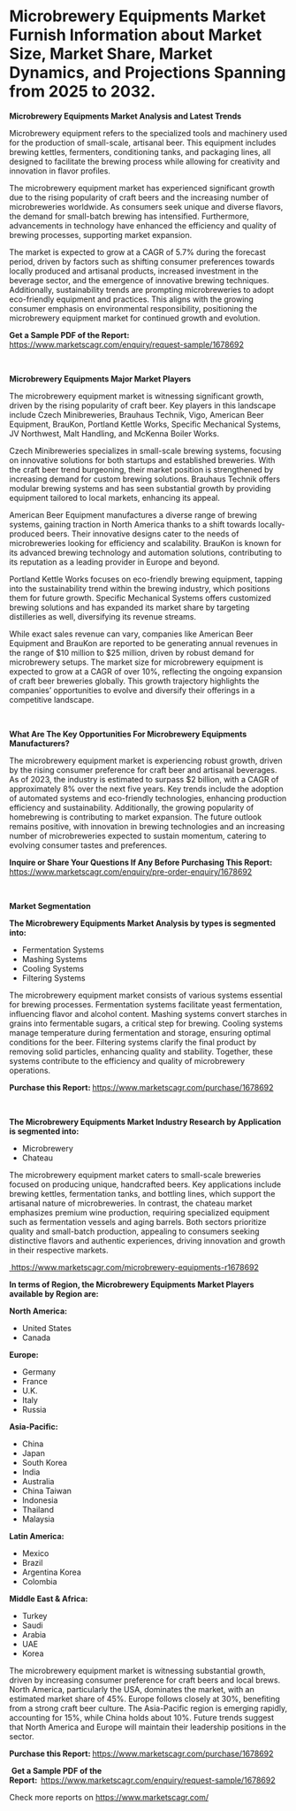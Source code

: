 <p><h1>Microbrewery Equipments Market Furnish Information about Market Size, Market Share, Market Dynamics, and Projections Spanning from 2025 to 2032.</h1></p><p><strong>Microbrewery Equipments Market Analysis and Latest Trends</strong></p>
<p><p>Microbrewery equipment refers to the specialized tools and machinery used for the production of small-scale, artisanal beer. This equipment includes brewing kettles, fermenters, conditioning tanks, and packaging lines, all designed to facilitate the brewing process while allowing for creativity and innovation in flavor profiles. </p><p>The microbrewery equipment market has experienced significant growth due to the rising popularity of craft beers and the increasing number of microbreweries worldwide. As consumers seek unique and diverse flavors, the demand for small-batch brewing has intensified. Furthermore, advancements in technology have enhanced the efficiency and quality of brewing processes, supporting market expansion. </p><p>The market is expected to grow at a CAGR of 5.7% during the forecast period, driven by factors such as shifting consumer preferences towards locally produced and artisanal products, increased investment in the beverage sector, and the emergence of innovative brewing techniques. Additionally, sustainability trends are prompting microbreweries to adopt eco-friendly equipment and practices. This aligns with the growing consumer emphasis on environmental responsibility, positioning the microbrewery equipment market for continued growth and evolution.</p></p>
<p><strong>Get a Sample PDF of the Report:&nbsp;</strong> <a href="https://www.marketscagr.com/enquiry/request-sample/1678692?utm_campaign=3550&utm_medium=2&utm_source=Github&utm_content=ia&utm_term=24032025&utm_id=microbrewery-equipments">https://www.marketscagr.com/enquiry/request-sample/1678692</a></p>
<p>&nbsp;</p>
<p><strong>Microbrewery Equipments Major Market Players</strong></p>
<p><p>The microbrewery equipment market is witnessing significant growth, driven by the rising popularity of craft beer. Key players in this landscape include Czech Minibreweries, Brauhaus Technik, Vigo, American Beer Equipment, BrauKon, Portland Kettle Works, Specific Mechanical Systems, JV Northwest, Malt Handling, and McKenna Boiler Works.</p><p>Czech Minibreweries specializes in small-scale brewing systems, focusing on innovative solutions for both startups and established breweries. With the craft beer trend burgeoning, their market position is strengthened by increasing demand for custom brewing solutions. Brauhaus Technik offers modular brewing systems and has seen substantial growth by providing equipment tailored to local markets, enhancing its appeal.</p><p>American Beer Equipment manufactures a diverse range of brewing systems, gaining traction in North America thanks to a shift towards locally-produced beers. Their innovative designs cater to the needs of microbreweries looking for efficiency and scalability. BrauKon is known for its advanced brewing technology and automation solutions, contributing to its reputation as a leading provider in Europe and beyond.</p><p>Portland Kettle Works focuses on eco-friendly brewing equipment, tapping into the sustainability trend within the brewing industry, which positions them for future growth. Specific Mechanical Systems offers customized brewing solutions and has expanded its market share by targeting distilleries as well, diversifying its revenue streams.</p><p>While exact sales revenue can vary, companies like American Beer Equipment and BrauKon are reported to be generating annual revenues in the range of $10 million to $25 million, driven by robust demand for microbrewery setups. The market size for microbrewery equipment is expected to grow at a CAGR of over 10%, reflecting the ongoing expansion of craft beer breweries globally. This growth trajectory highlights the companies’ opportunities to evolve and diversify their offerings in a competitive landscape.</p></p>
<p>&nbsp;</p>
<p><strong>What Are The Key Opportunities For Microbrewery Equipments Manufacturers?</strong></p>
<p><p>The microbrewery equipment market is experiencing robust growth, driven by the rising consumer preference for craft beer and artisanal beverages. As of 2023, the industry is estimated to surpass $2 billion, with a CAGR of approximately 8% over the next five years. Key trends include the adoption of automated systems and eco-friendly technologies, enhancing production efficiency and sustainability. Additionally, the growing popularity of homebrewing is contributing to market expansion. The future outlook remains positive, with innovation in brewing technologies and an increasing number of microbreweries expected to sustain momentum, catering to evolving consumer tastes and preferences.</p></p>
<p><strong>Inquire or Share Your Questions If Any Before Purchasing This Report:</strong> <a href="https://www.marketscagr.com/enquiry/pre-order-enquiry/1678692?utm_campaign=3550&utm_medium=2&utm_source=Github&utm_content=ia&utm_term=24032025&utm_id=microbrewery-equipments">https://www.marketscagr.com/enquiry/pre-order-enquiry/1678692</a></p>
<p>&nbsp;</p>
<p><strong>Market Segmentation</strong></p>
<p><strong>The Microbrewery Equipments Market Analysis by types is segmented into:</strong></p>
<p><ul><li>Fermentation Systems</li><li>Mashing Systems</li><li>Cooling Systems</li><li>Filtering Systems</li></ul></p>
<p><p>The microbrewery equipment market consists of various systems essential for brewing processes. Fermentation systems facilitate yeast fermentation, influencing flavor and alcohol content. Mashing systems convert starches in grains into fermentable sugars, a critical step for brewing. Cooling systems manage temperature during fermentation and storage, ensuring optimal conditions for the beer. Filtering systems clarify the final product by removing solid particles, enhancing quality and stability. Together, these systems contribute to the efficiency and quality of microbrewery operations.</p></p>
<p><strong>Purchase this Report:&nbsp;</strong><a href="https://www.marketscagr.com/purchase/1678692?utm_campaign=3550&utm_medium=2&utm_source=Github&utm_content=ia&utm_term=24032025&utm_id=microbrewery-equipments">https://www.marketscagr.com/purchase/1678692</a></p>
<p>&nbsp;</p>
<p><strong>The Microbrewery Equipments Market Industry Research by Application is segmented into:</strong></p>
<p><ul><li>Microbrewery</li><li>Chateau</li></ul></p>
<p><p>The microbrewery equipment market caters to small-scale breweries focused on producing unique, handcrafted beers. Key applications include brewing kettles, fermentation tanks, and bottling lines, which support the artisanal nature of microbreweries. In contrast, the chateau market emphasizes premium wine production, requiring specialized equipment such as fermentation vessels and aging barrels. Both sectors prioritize quality and small-batch production, appealing to consumers seeking distinctive flavors and authentic experiences, driving innovation and growth in their respective markets.</p></p>
<p><a href="https://www.marketscagr.com/microbrewery-equipments-r1678692?utm_campaign=3550&utm_medium=2&utm_source=Github&utm_content=ia&utm_term=24032025&utm_id=microbrewery-equipments">&nbsp;https://www.marketscagr.com/microbrewery-equipments-r1678692</a></p>
<p><strong>In terms of Region, the Microbrewery Equipments Market Players available by Region are:</strong></p>
<p>
    <p> <strong> North America: </strong>
        <ul>
            <li>United States</li>
            <li>Canada</li>
        </ul>
        </p> 
    <p> <strong> Europe: </strong>
        <ul>
            <li>Germany</li>
            <li>France</li>
            <li>U.K.</li>
            <li>Italy</li>
            <li>Russia</li>
        </ul>
        </p> 
    <p> <strong> Asia-Pacific: </strong>
        <ul>
            <li>China</li>
            <li>Japan</li>
            <li>South Korea</li>
            <li>India</li>
            <li>Australia</li>
            <li>China Taiwan</li>
            <li>Indonesia</li>
            <li>Thailand</li>
            <li>Malaysia</li>
        </ul>
        </p> 
    <p> <strong> Latin America: </strong>
        <ul>
            <li>Mexico</li>
            <li>Brazil</li>
            <li>Argentina Korea</li>
            <li>Colombia</li>
        </ul>
        </p> 
    <p> <strong> Middle East & Africa: </strong>
        <ul>
            <li>Turkey</li>
            <li>Saudi</li>
            <li>Arabia</li>
            <li>UAE</li>
            <li>Korea</li>
        </ul>
    </p>
    </p>
<p><p>The microbrewery equipment market is witnessing substantial growth, driven by increasing consumer preference for craft beers and local brews. North America, particularly the USA, dominates the market, with an estimated market share of 45%. Europe follows closely at 30%, benefiting from a strong craft beer culture. The Asia-Pacific region is emerging rapidly, accounting for 15%, while China holds about 10%. Future trends suggest that North America and Europe will maintain their leadership positions in the sector.</p></p>
<p><strong>Purchase this Report: </strong><a href="https://www.marketscagr.com/purchase/1678692?utm_campaign=3550&utm_medium=2&utm_source=Github&utm_content=ia&utm_term=24032025&utm_id=microbrewery-equipments">https://www.marketscagr.com/purchase/1678692</a></p>
<p>&nbsp;<strong>Get a Sample PDF of the Report:&nbsp;&nbsp;</strong><a href="https://www.marketscagr.com/enquiry/request-sample/1678692?utm_campaign=3550&utm_medium=2&utm_source=Github&utm_content=ia&utm_term=24032025&utm_id=microbrewery-equipments">https://www.marketscagr.com/enquiry/request-sample/1678692</a></p>
<p><strong></strong></p>
<p>Check more reports on <a href="https://www.marketscagr.com/?utm_campaign=3550&utm_medium=2&utm_source=Github&utm_content=ia&utm_term=24032025&utm_id=microbrewery-equipments">https://www.marketscagr.com/</a></p>